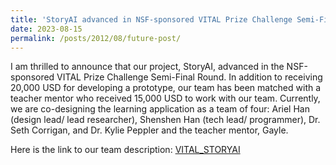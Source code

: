 ```yaml
---
title: 'StoryAI advanced in NSF-sponsored VITAL Prize Challenge Semi-Final Round'
date: 2023-08-15
permalink: /posts/2012/08/future-post/
---
```


I am thrilled to announce that our project, StoryAI, advanced in the NSF-sponsored VITAL Prize Challenge Semi-Final Round. In addition to receiving 20,000 USD for developing a prototype, our team has been matched with a teacher mentor who received 15,000 USD to work with our team. Currently, we are co-designing the learning application as a team of four: Ariel Han (design lead/ lead researcher), Shenshen Han (tech lead/ programmer), Dr. Seth Corrigan, and Dr. Kylie Peppler and the teacher mentor, Gayle.

Here is the link to our team description: [VITAL_STORYAI](https://www.vitalprize.org/en/custom/vitalprizeapplications2023/view/639)
